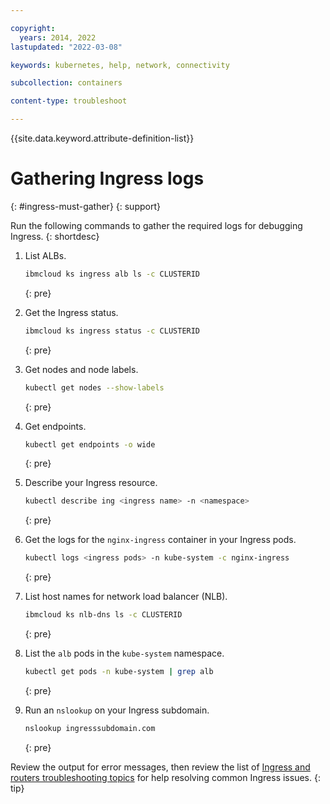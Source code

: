 ```yaml
---

copyright: 
  years: 2014, 2022
lastupdated: "2022-03-08"

keywords: kubernetes, help, network, connectivity

subcollection: containers

content-type: troubleshoot

---
```


{{site.data.keyword.attribute-definition-list}}


# Gathering Ingress logs
{: #ingress-must-gather}
{: support}

Run the following commands to gather the required logs for debugging Ingress.
{: shortdesc}

1. List ALBs.

    ```sh
    ibmcloud ks ingress alb ls -c CLUSTERID
    ```
    {: pre}

1. Get the Ingress status.

    ```sh
    ibmcloud ks ingress status -c CLUSTERID
    ```
    {: pre}
    
1. Get nodes and node labels.

    ```sh
    kubectl get nodes --show-labels
    ```
    {: pre}
    
1. Get endpoints.

    ```sh
    kubectl get endpoints -o wide
    ```
    {: pre}

1. Describe your Ingress resource.

    ```sh
    kubectl describe ing <ingress name> -n <namespace>
    ```
    {: pre}
    
1. Get the logs for the `nginx-ingress` container in your Ingress pods.

    ```sh
    kubectl logs <ingress pods> -n kube-system -c nginx-ingress
    ```
    {: pre}
    
1.  List host names for network load balancer (NLB).

    ```sh
    ibmcloud ks nlb-dns ls -c CLUSTERID
    ```
    {: pre}

1. List the `alb` pods in the `kube-system` namespace.

    ```sh
    kubectl get pods -n kube-system | grep alb
    ```
    {: pre}
    
1. Run an `nslookup` on your Ingress subdomain.

    ```sh
    nslookup ingresssubdomain.com
    ```
    {: pre}
    
Review the output for error messages, then review the list of [Ingress and routers troubleshooting topics](/docs/openshift?topic=openshift-sitemap#sitemap_ingress_and_routers) for help resolving common Ingress issues.
{: tip}




